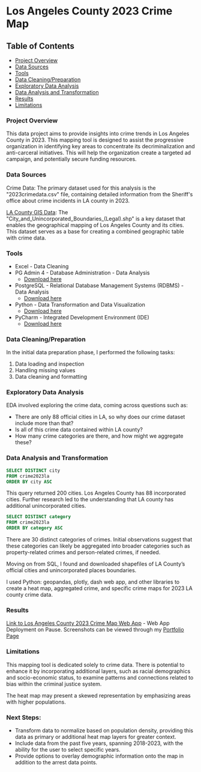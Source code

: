 
# Los Angeles County 2023 Crime Map 

## Table of Contents

- [Project Overview](#project-overview)
- [Data Sources](#data-sources)
- [Tools](#tools)
- [Data Cleaning/Preparation](#data-cleaningpreparation)
- [Exploratory Data Analysis](#exploratory-data-analysis)
- [Data Analysis and Transformation](#data-analysis-and-transformation)
- [Results](#results)
- [Limitations](#limitations)
 
### Project Overview

This data project aims to provide insights into crime trends in Los Angeles County in 2023. This mapping tool is designed to assist the progressive organization in identifying key areas to concentrate its decriminalization and anti-carceral initiatives. This will help the organization create a targeted ad campaign, and potentially secure funding resources.

### Data Sources

Crime Data: The primary dataset used for this analysis is the "2023crimedata.csv" file, containing detailed information from the Sheriff's office about crime incidents in LA county in 2023.

[LA County GIS Data](https://lacounty.maps.arcgis.com/home/item.html?id=a76e9954365d4608aa8ae81959f402f7&sortOrder=desc&sortField=defaultFSOrder): The "City_and_Unincorporated_Boundaries_(Legal).shp" is a key dataset that enables the geographical mapping of Los Angeles County and its cities. This dataset serves as a base for creating a combined geographic table with crime data.

### Tools

- Excel - Data Cleaning
- PG Admin 4 - Database Administration - Data Analysis
  - [Download here](https://www.pgadmin.org/download/pgadmin-4-windows/)
- PostgreSQL - Relational Database Management Systems (RDBMS) - Data Analysis
  - [Download here](https://www.postgresql.org/download/)
- Python - Data Transformation and Data Visualization
  - [Download here](https://www.python.org/downloads/)
- PyCharm - Integrated Development Environment (IDE)
  - [Download here](https://www.jetbrains.com/pycharm/download/?section=mac)

### Data Cleaning/Preparation

In the initial data preparation phase, I performed the following tasks:
1. Data loading and inspection
2. Handling missing values
3. Data cleaning and formatting

### Exploratory Data Analysis

EDA involved exploring the crime data, coming across questions such as:

- There are only 88 official cities in LA, so why does our crime dataset include more than that?
- Is all of this crime data contained within LA county?
- How many crime categories are there, and how might we aggregate these?

  
### Data Analysis and Transformation

```sql
SELECT DISTINCT city
FROM crime2023la
ORDER BY city ASC
```

This query returned 200 cities. Los Angeles County has 88 incorporated cities. Further research led to the understanding that LA county has additional unincorporated cities. 


```sql
SELECT DISTINCT category
FROM crime2023la
ORDER BY category ASC
```

There are 30 distinct categories of crimes.  Initial observations suggest that these categories can likely be aggregated into broader categories such as property-related crimes and person-related crimes, if needed.

Moving on from SQL, I found and downloaded shapefiles of LA County’s official cities and unincorporated places boundaries.

I used Python: geopandas, plotly, dash web app, and other libraries to create a heat map, aggregated crime, and specific crime maps for 2023 LA county crime data.


### Results

[Link to Los Angeles County 2023 Crime Map Web App]( ) - Web App Deployment on Pause. Screenshots can be viewed through my [Portfolio Page](https://mavenanalytics.io/project/13780)
 

### Limitations

This mapping tool is dedicated solely to crime data. There is potential to enhance it by incorporating additional layers, such as racial demographics and socio-economic status, to examine patterns and connections related to bias within the criminal justice system. 

The heat map may present a skewed representation by emphasizing areas with higher populations.

### Next Steps: 

- Transform data to normalize based on population density, providing this data as primary or additional heat map layers for greater context.
- Include data from the past five years, spanning 2018-2023, with the ability for the user to select specific years.
- Provide options to overlay demographic information onto the map in addition to the arrest data points.
